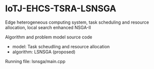# IoTJ-EHCS-TSRA-LSNSGA
Edge heterogeneous computing system, task scheduling and resource allocation, local search enhanced NSGA-II

Algorithm and problem model source code
- model: Task scheudling and resource allocation
- algorithm: LSNSGA (proposed)

Running file: lsnsga/main.cpp
